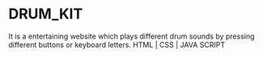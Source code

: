 # DRUM_KIT
It is a entertaining website which plays different drum sounds by pressing different buttons or keyboard letters.  HTML |  CSS  |  JAVA SCRIPT
